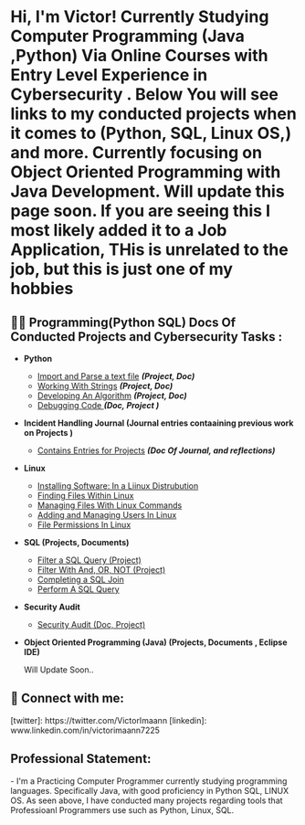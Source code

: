 <h1>Hi, I'm Victor! 
 Currently Studying Computer Programming (Java ,Python)  Via Online Courses with Entry Level Experience in Cybersecurity .
 Below You will see links to my conducted projects when it comes to (Python, SQL, Linux OS,) and more. Currently focusing on Object Oriented Programming with Java Development.
 Will update this page soon. 
 If you are seeing this I most likely added it to a Job Application, THis is unrelated to the job, but this is just one of my hobbies 

<h2>👨‍💻 Programming(Python SQL) Docs Of Conducted Projects and Cybersecurity Tasks :</h2>

- <b>Python </b>
  - [Import and Parse a text file](https://docs.google.com/document/d/1GbcOdRDQDUT43JO1tXCY72KOahlMSBSb7IKwjz83-Xg/edit?usp=sharing) <b><i>(Project, Doc)</b></i>
  - [Working With Strings](https://docs.google.com/document/d/1-K9BVPoqArhdsoDw71E6Q1cWYOwSDmecLoGdP0xRlgE/edit?usp=sharing) <b><i>(Project, Doc)</b></i>
  - [Developing An Algorithm](https://docs.google.com/document/d/1w4TdpRh6_dxhUYygFmED0P1b_vYXo6qELmo2OOSHXbw/edit?usp=sharing) <b><i>(Project, Doc)</b></i>
   - [Debugging Code ](https://docs.google.com/document/d/1rt48i3PxhzbASu0DpGMDih-oBKZFVwhlCNGMUKYP_oI/edit?usp=sharing) <b><i>(Doc, Project )</b></i>

- <b>Incident Handling Journal (Journal entries contaaining previous work on Projects )</b>
  - [Contains Entries for Projects](https://docs.google.com/document/d/1_dXcE22N3INZuHSyFVI92RxnVBTwAdeRs2Z90UK2Kw0/edit?usp=sharing&resourcekey=0-54DKz2PlUS8UoKq4trnleA) <b><i>(Doc Of Journal, and reflections)</b></i>
- <b>Linux</b>
  - [Installing Software: In a Liinux Distrubution](https://docs.google.com/document/d/1WQEf4FGmFkMW-iJfW3D4dbkV3qPrux-BvdgFmKweDuE/edit?usp=sharing)
  - [Finding Files Within Linux](https://docs.google.com/document/d/1wGS11bJ_h3DV7z_I7gwz5LoUZhsnL_FdYNwcBAvCTU8/edit?usp=sharing)
  - [Managing Files With Linux Commands ](https://docs.google.com/document/d/1TrniKP_eB7TJp7lhxxKqvHke2z325D8fNcSlOvo4xKk/edit?usp=sharing)
  - [Adding and Managing Users In Linux](https://docs.google.com/document/d/10_VhTu3FRx-mCMqjz5ZKWzsGuHVe2_P9AzBoU6sv8eY/edit?usp=sharing)
  -  [File Permissions In Linux](https://docs.google.com/document/d/10_VhTu3FRx-mCMqjz5ZKWzsGuHVe2_P9AzBoU6sv8eY/edit?usp=sharing)
- <b> SQL (Projects, Documents)</b>
  - [Filter a SQL Query (Project)](https://docs.google.com/document/d/1C8j2ZFCxfD8MojKHQw9GiGZa1zVO-YLpNExw3TlVj7U/edit?usp=sharing)
  - [Filter With And, OR, NOT (Project)](https://docs.google.com/document/d/1jrq1oLPyOwWaqmSr_zgENvtzf2BVqrlMQZP_y6WKG94/edit?usp=sharing)
  - [Completing a SQL Join](https://docs.google.com/document/d/1u6VGlKzKyaiuTKkmXyjEj_5chKkRsfk56mmFOnI-bgo/edit?usp=sharing)
  - [Perform A SQL Query](https://docs.google.com/document/d/1XBki81YjGTGPyw-Bx_upivrI_aO0CeKPgItlAZ68gdU/edit?usp=sharing)
- <b>Security Audit </b>
  - [Security Audit (Doc, Project)](https://docs.google.com/document/d/1xEese_7wf6YbaCwP4OYlGBmmCM3QBmkHSnecXlJ6JW8/edit?usp=sharing)

- <b> Object Oriented Programming (Java) (Projects, Documents , Eclipse IDE)</b>

  Will Update Soon..



    
<h2> 🤳 Connect with me:</h2>
[twitter]: https://twitter.com/VictorImaann
[linkedin]: www.linkedin.com/in/victorimaann7225

<h2> Professional Statement:</h2>
- I'm a Practicing Computer Programmer currently studying programming languages. Specifically Java, with good proficiency in Python SQL, LINUX OS. As seen above, I have conducted many projects regarding tools that Professioanl Programmers use such as Python, Linux, SQL.







